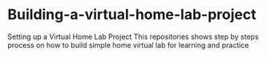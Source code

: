 # Building-a-virtual-home-lab-project
Setting up a Virtual Home Lab Project This repositories shows step by steps process on how to build simple home virtual lab for learning and practice
